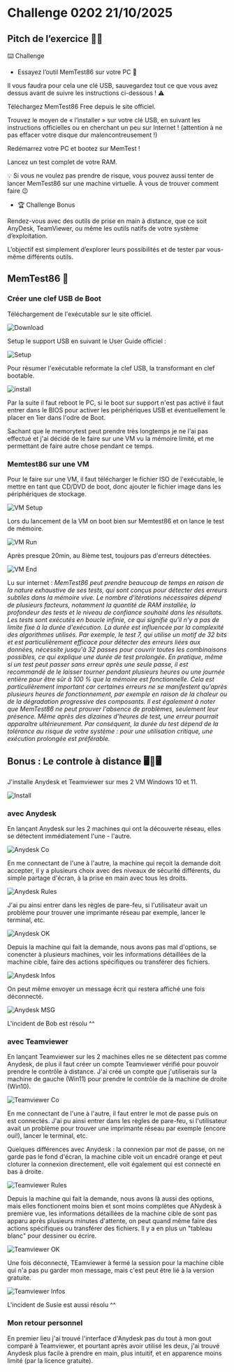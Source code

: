 # Challenge 0202 21/10/2025

## Pitch de l’exercice 🧑‍🏫

⌨️ Challenge

- Essayez l’outil MemTest86 sur votre PC 🧠

Il vous faudra pour cela une clé USB, sauvegardez tout ce que vous avez dessus avant de suivre les instructions ci-dessous ! ⚠️

Téléchargez MemTest86 Free depuis le site officiel.

Trouvez le moyen de « l’installer » sur votre clé USB, en suivant les instructions officielles ou en cherchant un peu sur Internet ! (attention à ne pas effacer votre disque dur malencontreusement !)

Redémarrez votre PC et bootez sur MemTest !

Lancez un test complet de votre RAM.

💡 Si vous ne voulez pas prendre de risque, vous pouvez aussi tenter de lancer MemTest86 sur une machine virtuelle. À vous de trouver comment faire 😉

- 🏆 Challenge Bonus

Rendez-vous avec des outils de prise en main à distance, que ce soit AnyDesk, TeamViewer, ou même les outils natifs de votre système d’exploitation.

L’objectif est simplement d’explorer leurs possibilités et de tester par vous-même différents outils.

## MemTest86 🧠

### Créer une clef USB de Boot

Téléchargement de l'exécutable sur le site officiel.

![Download](../images/Memtest-DL.png)

Setup le support USB en suivant le User Guide officiel :

![Setup](../images/Memtest-setup.png)

Pour résumer l'exécutable reformate la clef USB, la transformant en clef bootable.

![install](../images/Memtest-install.png)

Par la suite il faut reboot le PC, si le boot sur support n'est pas activé il faut entrer dans le BIOS pour activer les périphériques USB et éventuellement le placer en 1ier dans l'odre de Boot.

Sachant que le memorytest peut prendre très longtemps je ne l'ai pas effectué et j'ai décidé de le faire sur une VM vu la mémoire limité, et me permettant de faire autre chose pendant ce temps.

### Memtest86 sur une VM

Pour le faire sur une VM, il faut télécharger le fichier ISO de l'exécutable, le mettre en tant que CD/DVD de boot, donc ajouter le fichier image dans les périphériques de stockage.

![VM Setup](../images/Memtest-VMsetup.png)

Lors du lancement de la VM on boot bien sur Memtest86 et on lance le test de mémoire.

![VM Run](../images/Memtest-VMrun.png)

Après presque 20min, au 8ième test, toujours pas d'erreurs détectées.

![VM End](../images/Memtest-VMend.png)

Lu sur internet : *MemTest86 peut prendre beaucoup de temps en raison de la nature exhaustive de ses tests, qui sont conçus pour détecter des erreurs subtiles dans la mémoire vive. Le nombre d'itérations nécessaires dépend de plusieurs facteurs, notamment la quantité de RAM installée, la profondeur des tests et le niveau de confiance souhaité dans les résultats.
 Les tests sont exécutés en boucle infinie, ce qui signifie qu'il n'y a pas de limite fixe à la durée d'exécution. La durée est influencée par la complexité des algorithmes utilisés. Par exemple, le test 7, qui utilise un motif de 32 bits et est particulièrement efficace pour détecter des erreurs liées aux données, nécessite jusqu'à 32 passes pour couvrir toutes les combinaisons possibles, ce qui explique une durée de test prolongée.
 En pratique, même si un test peut passer sans erreur après une seule passe, il est recommandé de le laisser tourner pendant plusieurs heures ou une journée entière pour être sûr à 100 % que la mémoire est fonctionnelle.
 Cela est particulièrement important car certaines erreurs ne se manifestent qu'après plusieurs heures de fonctionnement, par exemple en raison de la chaleur ou de la dégradation progressive des composants.
 Il est également à noter que MemTest86 ne peut prouver l'absence de problèmes, seulement leur présence.  Même après des dizaines d'heures de test, une erreur pourrait apparaître ultérieurement. Par conséquent, la durée du test dépend de la tolérance au risque de votre système : pour une utilisation critique, une exécution prolongée est préférable.*

## Bonus : Le controle à distance 🖥️🔁🖥️

J'installe Anydesk et Teamviewer sur mes 2 VM Windows 10 et 11.

![Install](../images/VM-CADinstall.png)

### avec Anydesk

En lançant Anydesk sur les 2 machines qui ont la découverte réseau, elles se détectent immédiatement l'une - l'autre.

![Anydesk Co](../images/VM-CADAnydesk1.png)

En me connectant de l'une à l'autre, la machine qui reçoit la demande doit accepter, il y a plusieurs choix avec des niveaux de sécurité différents, du simple partage d'écran, à la prise en main avec tous les droits.

![Anydesk Rules](../images/VM-CADAnydesk2.png)

J'ai pu ainsi entrer dans les règles de pare-feu, si l'utilisateur avait un problème pour trouver une imprimante réseau par exemple, lancer le terminal, etc.

![Anydesk OK](../images/VM-CADAnydesk3.png)

Depuis la machine qui fait la demande, nous avons pas mal d'options, se conencter à plusieurs machines, voir les informations détaillées de la machine cible, faire des actions spécifiques ou transférer des fichiers.

![Anydesk Infos](../images/VM-CADAnydesk4.png)

On peut même envoyer un message écrit qui restera affiché une fois déconnecté.

![Anydesk MSG](../images/VM-CADAnydesk5.png)

L'incident de Bob est résolu ^^

### avec Teamviewer

En lançant Teamviewer sur les 2 machines elles ne se détectent pas comme Anydesk, de plus il faut créer un compte Teamviewer vérifié pour pouvoir prendre le contrôle à distance. J'ai créé un compte que j'utiliserais sur la machine de gauche (Win11) pour prendre le contrôle de la machine de droite (Win10).

![Teamviewer Co](../images/VM-CADTeamvw1.png)

En me connectant de l'une à l'autre, il faut entrer le mot de passe puis on est connectés. J'ai pu ainsi entrer dans les règles de pare-feu, si l'utilisateur avait un problème pour trouver une imprimante réseau par exemple (encore oui!), lancer le terminal, etc.

Quelques différences avec Anydesk : la connexion par mot de passe, on ne garde pas le fond d'écran, la machine cible voit un encadré orange et peut cloturer la connexion directement, elle voit également qui est connecté en bas à droite.

![Teamviewer Rules](../images/VM-CADTeamvw2.png)

Depuis la machine qui fait la demande, nous avons là aussi des options, mais elles fonctionent moins bien et sont moins complètes que ANydesk à première vue, les informations détaillées de la machine cible de sont pas apparu après plusieurs minutes d'attente, on peut quand même faire des actions spécifiques ou transférer des fichiers. Il y a en plus un "tableau blanc" pour dessiner ou écrire.

![Teamviewer OK](../images/VM-CADTeamvw3.png)

Une fois déconnecté, TEamviewer à fermé la session pour la machine cible qui n'a pas pu garder mon message, mais c'est peut être lié à la version gratuite.

![Teamviewer Infos](../images/VM-CADTeamvw4.png)

L'incident de Susie est aussi résolu ^^

### Mon retour personnel

En premier lieu j'ai trouvé l'interface d'Anydesk pas du tout à mon gout comparé à Teamviewer, et pourtant après avoir utilisé les deux, j'ai trouvé Anydesk plus facile à prendre en main, plus intuitif, et en apparence moins limité (par la licence gratuite).
